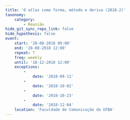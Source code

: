```yaml
---
title: 'O atlas como forma, método e deriva (2018-2)'
taxonomy:
    category:
        - Reunião
hide_git_sync_repo_link: false
hide_hypothesis: false
event:
    start: '28-08-2018 09:00'
    end: '28-08-2018 12:00'
    repeat: T
    freq: weekly
    until: '18-12-2018 12:00'
    exceptions:
        -
            date: '2018-09-11'
        -
            date: '2018-10-02'
        -
            date: '2018-10-23'
        -
            date: '2018-12-04'
    location: 'Faculdade de Comunicação da UFBA'
---
```


